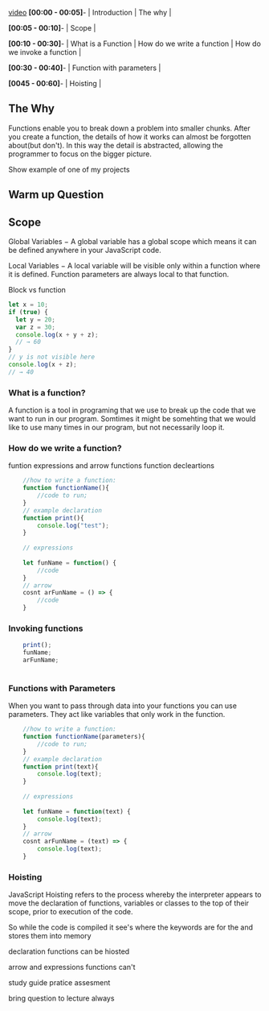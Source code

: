 [video](https://drive.google.com/file/d/1WP9K1D434TT0mWIOHo5kG1j5vX58Zrmx/view?usp=share_link)
**[00:00 - 00:05]**- | Introduction | The why |

**[00:05 - 00:10]**- | Scope | 

**[00:10 - 00:30]**- | What is a Function | How do we write a function | How do we invoke a function |

**[00:30 - 00:40]**- | Function with parameters |

**[0045 - 00:60]**- | Hoisting |

## The Why
Functions enable you to break down a problem into smaller chunks. After you create a function, the details of how it works can almost be forgotten about(but don't). In this way the detail is abstracted, allowing the programmer to focus on the bigger picture.

Show example of one of my projects
## Warm up Question

## Scope
Global Variables − A global variable has a global scope which means it can be defined anywhere in your JavaScript code.

Local Variables − A local variable will be visible only within a function where it is defined. Function parameters are always local to that function.


Block vs function
```js
let x = 10;
if (true) {
  let y = 20;
  var z = 30;
  console.log(x + y + z);
  // → 60
}
// y is not visible here
console.log(x + z);
// → 40
```
### What is a function?

A function is a tool in programing that we use to break up the code that we want to run in our program. Somtimes it might be somehting that we would like to use many times in our program, but not necessarily loop it. 

### How do we write a function?

funtion expressions and arrow functions
function decleartions

```js
    //how to write a function:
    function functionName(){
        //code to run;
    }
    // example declaration
    function print(){
        console.log("test");
    }
    
    // expressions
    
    let funName = function() {
        //code
    }
    // arrow 
    cosnt arFunName = () => {
        //code
    }
```

### Invoking functions

```js
    print();
    funName;
    arFunName;
    
```

### Functions with Parameters

When you want to pass through data into your functions you can use parameters. They act like variables that only work in the function. 


```js
    //how to write a function:
    function functionName(parameters){
        //code to run;
    }
    // example declaration
    function print(text){
        console.log(text);
    }
    
    // expressions
    
    let funName = function(text) {
        console.log(text);
    }
    // arrow 
    cosnt arFunName = (text) => {
        console.log(text);
    }
```
### Hoisting

JavaScript Hoisting refers to the process whereby the interpreter appears to move the declaration of functions, variables or classes to the top of their scope, prior to execution of the code.

So while the code is compiled it see's where the keywords are for the and stores them into memory


declaration functions can be hiosted 

arrow and expressions functions can't


study guide pratice assesment 

bring question to lecture always
